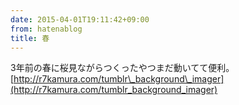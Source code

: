 ```yaml
---
date: 2015-04-01T19:11:42+09:00
from: hatenablog
title: 春
---
```

3年前の春に桜見ながらつくったやつまだ動いてて便利。  
[http://r7kamura.com/tumblr\_background\_imager](http://r7kamura.com/tumblr_background_imager)

